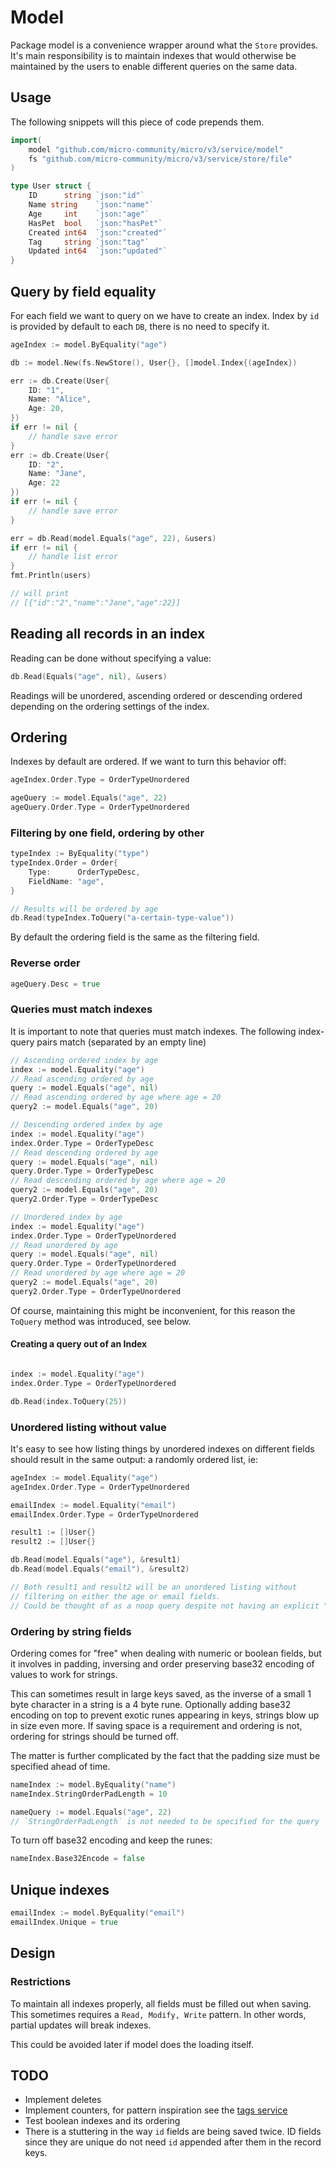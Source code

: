 # Model

Package model is a convenience wrapper around what the `Store` provides.
It's main responsibility is to maintain indexes that would otherwise be maintained by the users to enable different queries on the same data.

## Usage

The following snippets will this piece of code prepends them.

```go
import(
    model "github.com/micro-community/micro/v3/service/model"
    fs "github.com/micro-community/micro/v3/service/store/file"
)

type User struct {
	ID      string `json:"id"`
 	Name string    `json:"name"`
	Age     int    `json:"age"`
	HasPet  bool   `json:"hasPet"`
	Created int64  `json:"created"`
	Tag     string `json:"tag"`
	Updated int64  `json:"updated"`
}
```

## Query by field equality

For each field we want to query on we have to create an index. Index by `id` is provided by default to each `DB`, there is no need to specify it.

```go
ageIndex := model.ByEquality("age")

db := model.New(fs.NewStore(), User{}, []model.Index{(ageIndex})

err := db.Create(User{
    ID: "1",
    Name: "Alice",
    Age: 20,
})
if err != nil {
    // handle save error
}
err := db.Create(User{
    ID: "2",
    Name: "Jane",
    Age: 22
})
if err != nil {
    // handle save error
}

err = db.Read(model.Equals("age", 22), &users)
if err != nil {
	// handle list error
}
fmt.Println(users)

// will print
// [{"id":"2","name":"Jane","age":22}]
```

## Reading all records in an index

Reading can be done without specifying a value:

```go
db.Read(Equals("age", nil), &users)
```

Readings will be unordered, ascending ordered or descending ordered depending on the ordering settings of the index.

## Ordering

Indexes by default are ordered. If we want to turn this behavior off:

```go
ageIndex.Order.Type = OrderTypeUnordered

ageQuery := model.Equals("age", 22)
ageQuery.Order.Type = OrderTypeUnordered
```

### Filtering by one field, ordering by other

```go
typeIndex := ByEquality("type")
typeIndex.Order = Order{
	Type:      OrderTypeDesc,
	FieldName: "age",
}

// Results will be ordered by age
db.Read(typeIndex.ToQuery("a-certain-type-value"))
```

By default the ordering field is the same as the filtering field.

### Reverse order

```go
ageQuery.Desc = true
```

### Queries must match indexes

It is important to note that queries must match indexes. The following index-query pairs match (separated by an empty line)

```go
// Ascending ordered index by age
index := model.Equality("age")
// Read ascending ordered by age
query := model.Equals("age", nil)
// Read ascending ordered by age where age = 20
query2 := model.Equals("age", 20) 

// Descending ordered index by age
index := model.Equality("age")
index.Order.Type = OrderTypeDesc
// Read descending ordered by age
query := model.Equals("age", nil)
query.Order.Type = OrderTypeDesc
// Read descending ordered by age where age = 20
query2 := model.Equals("age", 20)
query2.Order.Type = OrderTypeDesc

// Unordered index by age
index := model.Equality("age")
index.Order.Type = OrderTypeUnordered
// Read unordered by age
query := model.Equals("age", nil)
query.Order.Type = OrderTypeUnordered
// Read unordered by age where age = 20
query2 := model.Equals("age", 20)
query2.Order.Type = OrderTypeUnordered
```

Of course, maintaining this might be inconvenient, for this reason the `ToQuery` method was introduced, see below.

#### Creating a query out of an Index

```go

index := model.Equality("age")
index.Order.Type = OrderTypeUnordered

db.Read(index.ToQuery(25))
```

### Unordered listing without value

It's easy to see how listing things by unordered indexes on different fields should result in the same output: a randomly ordered list, ie:

```go
ageIndex := model.Equality("age")
ageIndex.Order.Type = OrderTypeUnordered

emailIndex := model.Equality("email")
emailIndex.Order.Type = OrderTypeUnordered

result1 := []User{}
result2 := []User{}

db.Read(model.Equals("age"), &result1)
db.Read(model.Equals("email"), &result2)

// Both result1 and result2 will be an unordered listing without
// filtering on either the age or email fields.
// Could be thought of as a noop query despite not having an explicit "no query" listing.
```

### Ordering by string fields

Ordering comes for "free" when dealing with numeric or boolean fields, but it involves  in padding, inversing and order preserving base32 encoding of values to work for strings.

This can sometimes result in large keys saved, as the inverse of a small 1 byte character in a string is a 4 byte rune. Optionally adding base32 encoding on top to prevent exotic runes appearing in keys, strings blow up in size even more. If saving space is a requirement and ordering is not, ordering for strings should be turned off.

The matter is further complicated by the fact that the padding size must be specified ahead of time.

```go
nameIndex := model.ByEquality("name")
nameIndex.StringOrderPadLength = 10

nameQuery := model.Equals("age", 22)
// `StringOrderPadLength` is not needed to be specified for the query
```

To turn off base32 encoding and keep the runes:

```go
nameIndex.Base32Encode = false
```

## Unique indexes

```go
emailIndex := model.ByEquality("email")
emailIndex.Unique = true
```

## Design

### Restrictions

To maintain all indexes properly, all fields must be filled out when saving.
This sometimes requires a `Read, Modify, Write` pattern. In other words, partial updates will break indexes.

This could be avoided later if model does the loading itself.

## TODO

- Implement deletes
- Implement counters, for pattern inspiration see the [tags service](https://github.com/micro/services/tree/master/blog/tags)
- Test boolean indexes and its ordering
- There is a stuttering in the way `id` fields are being saved twice. ID fields since they are unique do not need `id` appended after them in the record keys.
